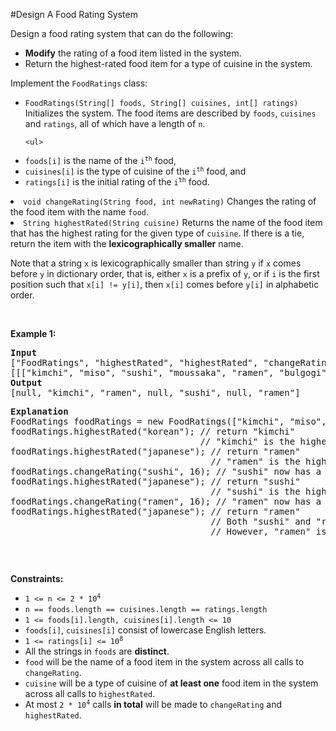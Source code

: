 #Design A Food Rating System
<p>Design a food rating system that can do the following:</p>
<ul>
<li><strong>Modify</strong> the rating of a food item listed in the system.</li>
<li>Return the highest-rated food item for a type of cuisine in the system.</li>
</ul>
<p>Implement the <code>FoodRatings</code> class:</p>
<ul>
<li><code>FoodRatings(String[] foods, String[] cuisines, int[] ratings)</code> Initializes the system. The food items are described by <code>foods</code>, <code>cuisines</code> and <code>ratings</code>, all of which have a length of <code>n</code>.
<pre><code>&lt;ul&gt;
</code></pre>
<li><code>foods[i]</code> is the name of the <code>i<sup>th</sup></code> food,</li>
<li><code>cuisines[i]</code> is the type of cuisine of the <code>i<sup>th</sup></code> food, and</li>
<li><code>ratings[i]</code> is the initial rating of the <code>i<sup>th</sup></code> food.</li>
</ul>
</li>
<li><code>void changeRating(String food, int newRating)</code> Changes the rating of the food item with the name <code>food</code>.</li>
<li><code>String highestRated(String cuisine)</code> Returns the name of the food item that has the highest rating for the given type of <code>cuisine</code>. If there is a tie, return the item with the <strong>lexicographically smaller</strong> name.</li>
</ul>
<p>Note that a string <code>x</code> is lexicographically smaller than string <code>y</code> if <code>x</code> comes before <code>y</code> in dictionary order, that is, either <code>x</code> is a prefix of <code>y</code>, or if <code>i</code> is the first position such that <code>x[i] != y[i]</code>, then <code>x[i]</code> comes before <code>y[i]</code> in alphabetic order.</p>
<p> </p>
<p><strong class="example">Example 1:</strong></p>
<pre><strong>Input</strong>
["FoodRatings", "highestRated", "highestRated", "changeRating", "highestRated", "changeRating", "highestRated"]
[[["kimchi", "miso", "sushi", "moussaka", "ramen", "bulgogi"], ["korean", "japanese", "japanese", "greek", "japanese", "korean"], [9, 12, 8, 15, 14, 7]], ["korean"], ["japanese"], ["sushi", 16], ["japanese"], ["ramen", 16], ["japanese"]]
<strong>Output</strong>
[null, "kimchi", "ramen", null, "sushi", null, "ramen"]
<p><strong>Explanation</strong>
FoodRatings foodRatings = new FoodRatings([&quot;kimchi&quot;, &quot;miso&quot;, &quot;sushi&quot;, &quot;moussaka&quot;, &quot;ramen&quot;, &quot;bulgogi&quot;], [&quot;korean&quot;, &quot;japanese&quot;, &quot;japanese&quot;, &quot;greek&quot;, &quot;japanese&quot;, &quot;korean&quot;], [9, 12, 8, 15, 14, 7]);
foodRatings.highestRated(&quot;korean&quot;); // return &quot;kimchi&quot;
                                    // &quot;kimchi&quot; is the highest rated korean food with a rating of 9.
foodRatings.highestRated(&quot;japanese&quot;); // return &quot;ramen&quot;
                                      // &quot;ramen&quot; is the highest rated japanese food with a rating of 14.
foodRatings.changeRating(&quot;sushi&quot;, 16); // &quot;sushi&quot; now has a rating of 16.
foodRatings.highestRated(&quot;japanese&quot;); // return &quot;sushi&quot;
                                      // &quot;sushi&quot; is the highest rated japanese food with a rating of 16.
foodRatings.changeRating(&quot;ramen&quot;, 16); // &quot;ramen&quot; now has a rating of 16.
foodRatings.highestRated(&quot;japanese&quot;); // return &quot;ramen&quot;
                                      // Both &quot;sushi&quot; and &quot;ramen&quot; have a rating of 16.
                                      // However, &quot;ramen&quot; is lexicographically smaller than &quot;sushi&quot;.
</pre></p>
<p> </p>
<p><strong>Constraints:</strong></p>
<ul>
<li><code>1 &lt;= n &lt;= 2 * 10<sup>4</sup></code></li>
<li><code>n == foods.length == cuisines.length == ratings.length</code></li>
<li><code>1 &lt;= foods[i].length, cuisines[i].length &lt;= 10</code></li>
<li><code>foods[i]</code>, <code>cuisines[i]</code> consist of lowercase English letters.</li>
<li><code>1 &lt;= ratings[i] &lt;= 10<sup>8</sup></code></li>
<li>All the strings in <code>foods</code> are <strong>distinct</strong>.</li>
<li><code>food</code> will be the name of a food item in the system across all calls to <code>changeRating</code>.</li>
<li><code>cuisine</code> will be a type of cuisine of <strong>at least one</strong> food item in the system across all calls to <code>highestRated</code>.</li>
<li>At most <code>2 * 10<sup>4</sup></code> calls <strong>in total</strong> will be made to <code>changeRating</code> and <code>highestRated</code>.</li>
</ul>
